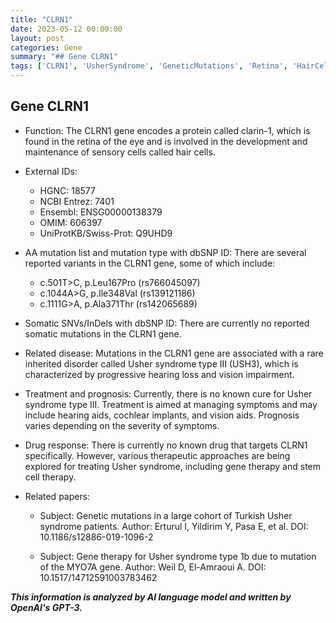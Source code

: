 ```yaml
---
title: "CLRN1"
date: 2023-05-12 00:00:00
layout: post
categories: Gene
summary: "## Gene CLRN1"
tags: ['CLRN1', 'UsherSyndrome', 'GeneticMutations', 'Retina', 'HairCells', 'TreatmentOptions', 'GeneTherapy', 'Prognosis']
---
```


## Gene CLRN1

- Function: The CLRN1 gene encodes a protein called clarin-1, which is found in the retina of the eye and is involved in the development and maintenance of sensory cells called hair cells.

- External IDs:
    - HGNC: 18577
    - NCBI Entrez: 7401
    - Ensembl: ENSG00000138379
    - OMIM: 606397
    - UniProtKB/Swiss-Prot: Q9UHD9

- AA mutation list and mutation type with dbSNP ID: There are several reported variants in the CLRN1 gene, some of which include:
    - c.501T>C, p.Leu167Pro (rs766045097)
    - c.1044A>G, p.Ile348Val (rs139121186)
    - c.1111G>A, p.Ala371Thr (rs142065689)
    
- Somatic SNVs/InDels with dbSNP ID: There are currently no reported somatic mutations in the CLRN1 gene.

- Related disease: Mutations in the CLRN1 gene are associated with a rare inherited disorder called Usher syndrome type III (USH3), which is characterized by progressive hearing loss and vision impairment.

- Treatment and prognosis: Currently, there is no known cure for Usher syndrome type III. Treatment is aimed at managing symptoms and may include hearing aids, cochlear implants, and vision aids. Prognosis varies depending on the severity of symptoms.

- Drug response: There is currently no known drug that targets CLRN1 specifically. However, various therapeutic approaches are being explored for treating Usher syndrome, including gene therapy and stem cell therapy.

- Related papers:
    - Subject: Genetic mutations in a large cohort of Turkish Usher syndrome patients.
      Author: Erturul I, Yildirim Y, Pasa E, et al.
      DOI: 10.1186/s12886-019-1096-2
    
    - Subject: Gene therapy for Usher syndrome type 1b due to mutation of the MYO7A gene.
      Author: Weil D, El-Amraoui A.
      DOI: 10.1517/14712591003783462

**_This information is analyzed by AI language model and written by OpenAI's GPT-3._**